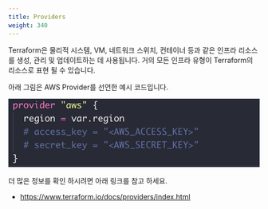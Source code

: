 ```yaml
---
title: Providers
weight: 340
---
```


Terraform은 물리적 시스템, VM, 네트워크 스위치, 컨테이너 등과 같은 인프라 리소스를 생성, 관리 및 업데이트하는 데 사용됩니다. 거의 모든 인프라 유형이 Terraform의 리소스로 표현 될 수 있습니다.

아래 그림은 AWS Provider를 선언한 예시 코드입니다.

![Providers](../../terraform/images/providers.png)

더 많은 정보를 확인 하시려면 아래 링크를 참고 하세요.

* https://www.terraform.io/docs/providers/index.html
